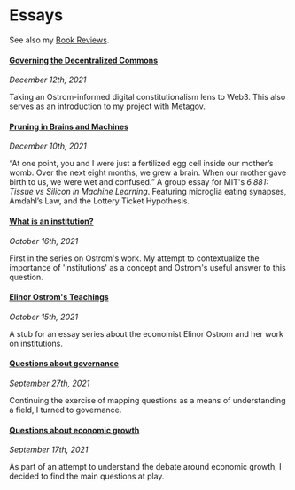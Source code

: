# Essays

See also my [Book Reviews](/book_reviews).


#### [Governing the Decentralized Commons](/posts/decentralized_governance)
*December 12th, 2021*

Taking an Ostrom-informed digital constitutionalism lens to Web3. This also
serves as an introduction to my project with Metagov. 

#### [Pruning in Brains and Machines](https://medium.com/@Yichabod/pruning-in-brains-and-machines-62e1046f0438)
*December 10th, 2021*

“At one point, you and I were just a fertilized egg cell inside our mother’s womb. Over the next eight months, we grew a brain. When our mother gave birth to us, we were wet and confused.”
A group essay for MIT's *6.881: Tissue vs Silicon in Machine Learning*.
Featuring microglia eating synapses, Amdahl’s Law, and the Lottery Ticket Hypothesis.

#### [What is an institution?](/posts/institution)
*October 16th, 2021*

First in the series on Ostrom's work. My attempt to contextualize the importance
of 'institutions' as a concept and Ostrom's useful answer to this question.

#### [Elinor Ostrom's Teachings](/posts/ostrom)  
*October 15th, 2021*

A stub for an essay series about the economist Elinor Ostrom and her work
on institutions.

#### [Questions about governance](/posts/questions_about_governance)  
*September 27th, 2021*

Continuing the exercise of mapping questions as a means of understanding a field,
I turned to governance.

#### [Questions about economic growth](/posts/questions_about_growth)  
*September 17th, 2021*

As part of an attempt to understand the debate around economic growth, I decided
to find the main questions at play.
